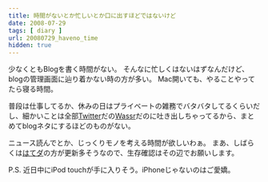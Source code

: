 ```yaml
---
title: 時間がないとか忙しいとか口に出すほどではないけど
date: 2008-07-29
tags: [ diary ]
url: 20080729_haveno_time
hidden: true
---
```

少なくともBlogを書く時間がない。
そんなに忙しくはないはずなんだけど、blogの管理画面に辿り着かない時の方が多い。
Mac開いても、やることやってたら寝る時間。

普段は仕事してるか、休みの日はプライベートの雑務でバタバタしてるくらいだし、細かいことは全部<a href="http://twitter.com/gom">Twitter</a>だの<a href="http://wassr.jp/user/gom">Wassr</a>だのに吐き出しちゃってるから、まとめてblogネタにするほどのものがない。

ニュース読んでとか、じっくりモノを考える時間が欲しいわぁ。
まあ、しばらくは<a href="http://d.hatena.ne.jp/gom68/">はてダ</a>の方が更新多そうなので、生存確認はその辺でお願いします。

P.S. 近日中にiPod touchが手に入りそう。iPhoneじゃないのはご愛嬌。
